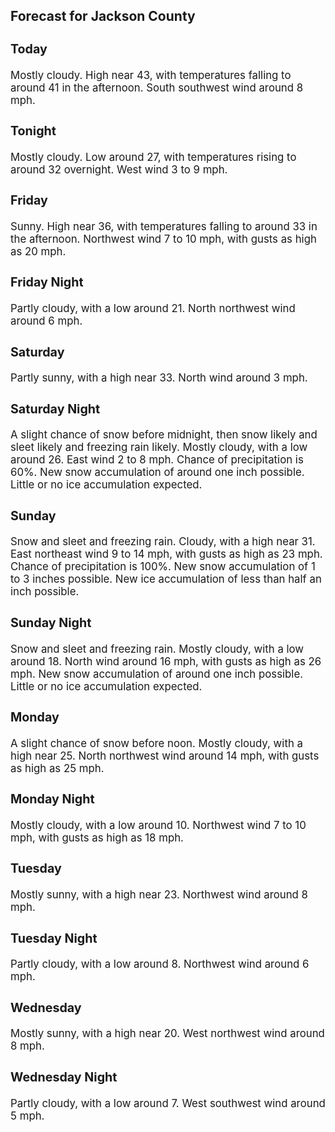 <div>
   <h2>Forecast for Jackson County</h2>
   <p>
      <div style="font-size:120%">
         <h3>Today</h3>Mostly cloudy. High near 43, with temperatures falling to around 41 in the afternoon. South southwest wind around 8 mph.<br></div>
   </p>
   <p>
      <div style="font-size:120%">
         <h3>Tonight</h3>Mostly cloudy. Low around 27, with temperatures rising to around 32 overnight. West wind 3 to 9 mph.<br></div>
   </p>
   <p>
      <div style="font-size:120%">
         <h3>Friday</h3>Sunny. High near 36, with temperatures falling to around 33 in the afternoon. Northwest wind 7 to 10 mph, with gusts as high
         as 20 mph.<br></div>
   </p>
   <p>
      <div style="font-size:120%">
         <h3>Friday Night</h3>Partly cloudy, with a low around 21. North northwest wind around 6 mph.<br></div>
   </p>
   <p>
      <div style="font-size:120%">
         <h3>Saturday</h3>Partly sunny, with a high near 33. North wind around 3 mph.<br></div>
   </p>
   <p>
      <div style="font-size:120%">
         <h3>Saturday Night</h3>A slight chance of snow before midnight, then snow likely and sleet likely and freezing rain likely. Mostly cloudy, with a
         low around 26. East wind 2 to 8 mph. Chance of precipitation is 60%. New snow accumulation of around one inch possible. Little
         or no ice accumulation expected.<br></div>
   </p>
   <p>
      <div style="font-size:120%">
         <h3>Sunday</h3>Snow and sleet and freezing rain. Cloudy, with a high near 31. East northeast wind 9 to 14 mph, with gusts as high as 23 mph.
         Chance of precipitation is 100%. New snow accumulation of 1 to 3 inches possible. New ice accumulation of less than half an
         inch possible.<br></div>
   </p>
   <p>
      <div style="font-size:120%">
         <h3>Sunday Night</h3>Snow and sleet and freezing rain. Mostly cloudy, with a low around 18. North wind around 16 mph, with gusts as high as 26
         mph. New snow accumulation of around one inch possible. Little or no ice accumulation expected.<br></div>
   </p>
   <p>
      <div style="font-size:120%">
         <h3>Monday</h3>A slight chance of snow before noon. Mostly cloudy, with a high near 25. North northwest wind around 14 mph, with gusts as
         high as 25 mph.<br></div>
   </p>
   <p>
      <div style="font-size:120%">
         <h3>Monday Night</h3>Mostly cloudy, with a low around 10. Northwest wind 7 to 10 mph, with gusts as high as 18 mph.<br></div>
   </p>
   <p>
      <div style="font-size:120%">
         <h3>Tuesday</h3>Mostly sunny, with a high near 23. Northwest wind around 8 mph.<br></div>
   </p>
   <p>
      <div style="font-size:120%">
         <h3>Tuesday Night</h3>Partly cloudy, with a low around 8. Northwest wind around 6 mph.<br></div>
   </p>
   <p>
      <div style="font-size:120%">
         <h3>Wednesday</h3>Mostly sunny, with a high near 20. West northwest wind around 8 mph.<br></div>
   </p>
   <p>
      <div style="font-size:120%">
         <h3>Wednesday Night</h3>Partly cloudy, with a low around 7. West southwest wind around 5 mph.<br></div>
   </p>
</div>